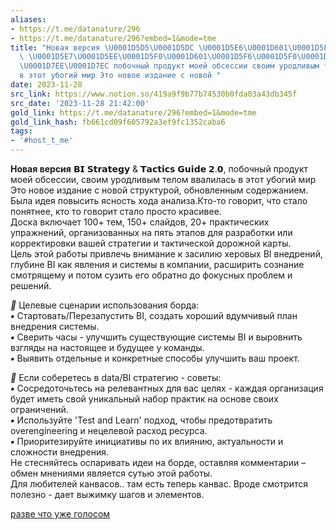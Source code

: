 ```yaml
---
aliases:
- https://t.me/datanature/296
- https://t.me/datanature/296?embed=1&mode=tme
title: "Новая версия \U0001D5D5\U0001D5DC \U0001D5E6\U0001D601\U0001D5FF\U0001D5EE\U0001D601\U0001D5F2\U0001D5F4\U0001D606
  \ \U0001D5E7\U0001D5EE\U0001D5F0\U0001D601\U0001D5F6\U0001D5F0\U0001D600 \U0001D5DA\U0001D602\U0001D5F6\U0001D5F1\U0001D5F2
  \U0001D7EE\U0001D7EC побочный продукт моей обсессии своим уродливым телом ввалилась
  в этот убогий мир Это новое издание с новой "
date: 2023-11-28
src_link: https://www.notion.so/419a9f9b77b74530b0fda03a43db345f
src_date: '2023-11-28 21:42:00'
gold_link: https://t.me/datanature/296?embed=1&mode=tme
gold_link_hash: fb661cd09f605792a3ef9fc1352caba6
tags:
- '#host_t_me'
---
```


**Новая версия** 𝗕𝗜 𝗦𝘁𝗿𝗮𝘁𝗲𝗴𝘆 & 𝗧𝗮𝗰𝘁𝗶𝗰𝘀 𝗚𝘂𝗶𝗱𝗲 𝟮.𝟬, побочный продукт моей обсессии, своим уродливым телом ввалилась в этот убогий мир  
Это новое издание с новой структурой, обновленным содержанием. Была идея повысить ясность хода анализа.Кто-то говорит, что стало понятнее, кто то говорит стало просто красивее.  
Доска включает 100+ тем, 150+ слайдов, 20+ практических упражнений, организованных на пять этапов для разработки или корректировки вашей стратегии и тактической дорожной карты.  
Цель этой работы привлечь внимание к засилию херовых BI внедрений, глубине BI как явления и системы в компании, расширить сознание смотрящему и потом сузить его обратно до фокусных проблем и решений.  
  
***🎯*** Целевые сценарии использования борда:  
***▪️*** Стартовать/Перезапустить BI, создать хороший вдумчивый план внедрения системы.  
***▪️*** Сверить часы - улучшить существующие системы BI и выровнить взгляды на настоящее и будущее у команды.  
***▪️*** Выявить отдельные и конкретные способы улучшить ваш проект.  
  
***🤔*** Если соберетесь в data/BI стратегию - советы:  
***▪️*** Сосредоточьтесь на релевантных для вас целях - каждая организация будет иметь свой уникальный набор практик на основе своих ограничений.  
***▪️*** Используйте 'Test and Learn' подход, чтобы предотвратить overengineering и нецелевой расход ресурса.  
***▪️*** Приоритезируйте инициативы по их влиянию, актуальности и сложности внедрения.  
Не стесняйтесь оспаривать идеи на борде, оставляя комментарии – обмен мнениями является сутью этой работы.  
Для любителей канвасов.. там есть теперь канвас. Вроде смотрится полезно - дает выжимку шагов и элементов.  
  
[разве что уже голосом](https://datanature.ru/bi-strategy)